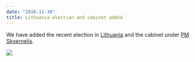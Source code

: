 ```yaml
---
date: "2016-11-30"
title: Lithuania election and cabinet added
---
```


We have added the recent election in [Lithuania](http://www.parlgov.org/explore/ltu/election/2016-10-09/) and the cabinet under [PM Skvernelis](http://www.parlgov.org/explore/ltu/cabinet/2016-11-22/).

![](/images/parliament-netherlands.jpg)
